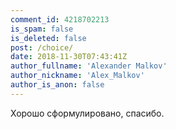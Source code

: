 ```yaml
---
comment_id: 4218702213
is_spam: false
is_deleted: false
post: /choice/
date: 2018-11-30T07:43:41Z
author_fullname: 'Alexander Malkov'
author_nickname: 'Alex_Malkov'
author_is_anon: false
---
```


<p>Хорошо сформулировано, спасибо.</p>
